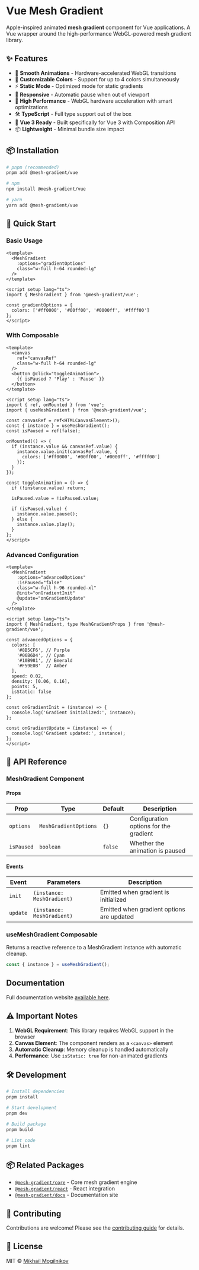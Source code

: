 # Vue Mesh Gradient

Apple-inspired animated **mesh gradient** component for Vue applications. A Vue wrapper around the high-performance WebGL-powered mesh gradient library.

## ✨ Features

- 🔄 **Smooth Animations** - Hardware-accelerated WebGL transitions
- 🎨 **Customizable Colors** - Support for up to 4 colors simultaneously  
- ⚡ **Static Mode** - Optimized mode for static gradients
- 📱 **Responsive** - Automatic pause when out of viewport
- 🚀 **High Performance** - WebGL hardware acceleration with smart optimizations
- 🛠️ **TypeScript** - Full type support out of the box
- 🔧 **Vue 3 Ready** - Built specifically for Vue 3 with Composition API
- 📦 **Lightweight** - Minimal bundle size impact

## 📦 Installation

```bash
# pnpm (recommended)
pnpm add @mesh-gradient/vue

# npm
npm install @mesh-gradient/vue

# yarn
yarn add @mesh-gradient/vue
```

## 🚀 Quick Start

### Basic Usage

```vue
<template>
  <MeshGradient
    :options="gradientOptions"
    class="w-full h-64 rounded-lg"
  />
</template>

<script setup lang="ts">
import { MeshGradient } from '@mesh-gradient/vue';

const gradientOptions = {
  colors: ['#ff0000', '#00ff00', '#0000ff', '#ffff00']
};
</script>
```

### With Composable

```vue
<template>
  <canvas 
    ref="canvasRef" 
    class="w-full h-64 rounded-lg" 
  />
  <button @click="toggleAnimation">
    {{ isPaused ? 'Play' : 'Pause' }}
  </button>
</template>

<script setup lang="ts">
import { ref, onMounted } from 'vue';
import { useMeshGradient } from '@mesh-gradient/vue';

const canvasRef = ref<HTMLCanvasElement>();
const { instance } = useMeshGradient();
const isPaused = ref(false);

onMounted(() => {
  if (instance.value && canvasRef.value) {
    instance.value.init(canvasRef.value, {
      colors: ['#ff0000', '#00ff00', '#0000ff', '#ffff00']
    });
  }
});

const toggleAnimation = () => {
  if (!instance.value) return;
  
  isPaused.value = !isPaused.value;
  
  if (isPaused.value) {
    instance.value.pause();
  } else {
    instance.value.play();
  }
};
</script>
```

### Advanced Configuration

```vue
<template>
  <MeshGradient
    :options="advancedOptions"
    :isPaused="false"
    class="w-full h-96 rounded-xl"
    @init="onGradientInit"
    @update="onGradientUpdate"
  />
</template>

<script setup lang="ts">
import { MeshGradient, type MeshGradientProps } from '@mesh-gradient/vue';

const advancedOptions = {
  colors: [
    '#8B5CF6', // Purple
    '#06B6D4', // Cyan
    '#10B981', // Emerald
    '#F59E0B'  // Amber
  ],
  speed: 0.02,
  density: [0.06, 0.16],
  points: 5,
  isStatic: false
};

const onGradientInit = (instance) => {
  console.log('Gradient initialized:', instance);
};

const onGradientUpdate = (instance) => {
  console.log('Gradient updated:', instance);
};
</script>
```

## 📖 API Reference

### MeshGradient Component

#### Props

| Prop | Type | Default | Description |
|------|------|---------|-------------|
| `options` | `MeshGradientOptions` | `{}` | Configuration options for the gradient |
| `isPaused` | `boolean` | `false` | Whether the animation is paused |

#### Events

| Event | Parameters | Description |
|-------|------------|-------------|
| `init` | `(instance: MeshGradient)` | Emitted when gradient is initialized |
| `update` | `(instance: MeshGradient)` | Emitted when gradient options are updated |

### useMeshGradient Composable

Returns a reactive reference to a MeshGradient instance with automatic cleanup.

```typescript
const { instance } = useMeshGradient();
```

## Documentation

Full documentation website [available here](https://meshgradientweb.vercel.app/).

## ⚠️ Important Notes

1. **WebGL Requirement**: This library requires WebGL support in the browser
2. **Canvas Element**: The component renders as a `<canvas>` element
3. **Automatic Cleanup**: Memory cleanup is handled automatically
4. **Performance**: Use `isStatic: true` for non-animated gradients

## 🛠️ Development

```bash
# Install dependencies
pnpm install

# Start development 
pnpm dev

# Build package
pnpm build

# Lint code
pnpm lint
```

## 📦 Related Packages

- [`@mesh-gradient/core`](../core/README.md) - Core mesh gradient engine
- [`@mesh-gradient/react`](../react/README.md) - React integration
- [`@mesh-gradient/docs`](../../apps/docs/README.md) - Documentation site

## 🤝 Contributing

Contributions are welcome! Please see the [contributing guide](../../CONTRIBUTING.md) for details.

## 📄 License

MIT © [Mikhail Mogilnikov](https://github.com/mikhailmogilnikov)
